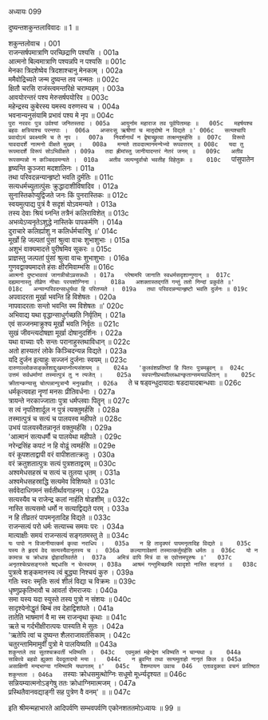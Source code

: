 अध्यायः 099

दुष्यन्तशकुन्तलाविवादः ॥ 1 ॥

शकुन्तलोवाच ।	001  
राजन्सर्षपमात्राणि परच्छिद्राणि पश्यसि ।	001a  
आत्मनो बिल्वमात्राणि पश्यन्नपि न पश्यसि ॥	001c  
मेनका त्रिदशेष्वेव त्रिदशाश्चानु मेनकाम् ।	002a  
ममैवोद्रिच्यते जन्म दुष्यन्त तव जन्मतः ॥	002c  
क्षितौ चरसि राजंस्त्वमन्तरिक्षे चराम्यहम् ।	003a  
आवयोरन्तरं पश्य मेरुसर्षपयोरिव ॥	003c  
महेन्द्रस्य कुबेरस्य यमस्य वरुणस्य च ।	004a  
भवनान्यनुसंयामि प्रभावं पश्य मे नृप ॥	004c  
`पुरा नरवरः पुत्र उर्वश्यां जनितस्तदा ।	005a  
आयुर्नाम महाराज तव पूर्वपितामहः ॥	005c  
महर्षयश्च बहवः क्षत्रियाश्च परन्तपाः ।	006a  
अप्सरःसु ऋषीणां च मातृदोषो न विद्यते ॥'	006c  
सत्यश्चापि प्रवादोऽयं प्रवक्ष्यामि च ते नृप ।	007a  
निदर्शनार्थं न द्वेषाच्छ्रुत्वा तत्क्षन्तुमर्हसि ॥	007c  
विरूपो यावदादर्शे नात्मनो वीक्षते मुखम् ।	008a  
मन्यते तावदात्मानमन्येभ्यो रूपवत्तरम् ॥	008c  
यदा तु रूपमादर्शे विरूपं सोऽभिवीक्षते ।	009a  
तदा ह्रीमांस्तु जानीयादन्तरं नेतरं जनम् ॥	009c  
अतीव रूपसम्पन्नो न कञ्चिदवमन्यते ।	010a  
अतीव जल्पन्दुर्वाचो भवतीह विहेतुकः ॥	010c  
`पांसुपातेन हृष्यन्ति कुञ्जरा मदशालिनः ।	011a  
तथा परिवदन्नन्यान्हृष्टो भवति दुर्मतिः ॥	011c  
सत्यधर्मच्युतात्पुंसः क्रुद्धादाशीविषादिव ।	012a  
सुनास्तिकोप्युद्विजते जनः किं पुनरास्तिकः ॥	012c  
स्वयमुत्पाद्य पुत्रं वै सदृशं योऽवमन्यते ।	013a  
तस्य देवाः श्रियं घ्नन्ति तत्रैनं कलिराविशेत् ॥	013c  
अभव्येऽप्यनृतेऽशुद्धे नास्तिके पापकर्मणि ।	014a  
दुराचारे कलिर्ह्याशु न कलिर्धर्मचारिषु ॥'	014c  
मूर्खो हि जल्पतां पुंसां श्रुत्वा वाचः शुभाशुभाः ।	015a  
अशुभं वाक्यमादत्ते पुरीषमिव सूकरः ॥	015c  
प्राज्ञस्तु जल्पतां पुंसां श्रुत्वा वाचः शुभाशुभाः ।	016a  
गुणवद्वाक्यमादत्ते हंसः क्षीरमिवाम्भसि ॥	016c  
`आत्मनो दुष्टभावत्वं जानन्नीचोऽप्रसन्नधीः ।	017a  
परेषामपि जानाति स्वधर्मसदृशान्गुणान् ॥	017c  
दह्यमानास्तु तीव्रेण नीचाः परयशोग्निना ।	018a  
अशक्तास्तद्गतिं गन्तुं ततो निन्दां प्रकुर्वते ॥'	018c  
अन्यान्परिवदन्साधुर्यथा हि परितप्यते ।	019a  
तथा परिवदन्नन्यान्हृष्टो भवति दुर्जनः ॥	019c  
`अपवादरता मूर्खा भवन्ति हि विशेषतः ।	020a  
नापवादरताः सन्तो भवन्ति स्म विशेषतः ॥'	020c  
अभिवाद्य यथा वृद्धान्साधुर्गच्छति निर्वृतिम् ।	021a  
एवं सज्जनमाक्रुश्य मूर्खो भवति निर्वृतः ॥	021c  
सुखं जीवन्त्यदोषज्ञा मूर्खा दोषानुदर्शिनः ।	022a  
यथा वाच्याः परैः सन्तः परानाहुस्तथाविधान् ॥	022c  
अतो हास्यतरं लोके किञ्चिदन्यन्न विद्यते ।	023a  
यदि दुर्जन इत्याहुः सज्जनं दुर्जनाः स्वयम् ॥	023c  
`दारुणाल्लोकसङ्क्लेशाद्दुःखमाप्नोत्यसंशयम् ॥	024a  
'कुलवंशप्रतिष्ठां हि पितरः पुत्रमब्रुवन् ॥	024c  
उत्तमं सर्वधर्माणां तस्मात्पुत्रं तु न त्यजेत् ।	025a  
स्वपत्नीप्रभवाँल्लब्धान्कृतान्समयवर्धितान् ॥	025c  
क्रीतान्कन्यासु चोत्पन्नान्पुत्रान्वै मनुरब्रवीत् ।	026a  
`ते च षड्वन्धुदायादाः षडदायादबान्धवाः ॥	026c  
धर्मकृत्यवहा नॄणां मनसः प्रीतिवर्धनाः ।	027a  
त्रायन्ते नरकाज्जाताः पुत्रा धर्मप्लवाः पितॄन् ॥	027c  
स त्वं नृपतिशार्दूल न पुत्रं त्यक्तुमर्हसि ।	028a  
तस्मात्पुत्रं च सत्यं च पालयस्व महीपते ॥	028c  
उभयं पालयस्वैतन्नानृतं वक्तुमर्हसि ।	029a  
'आत्मानं सत्यधर्मौ च पालयेथा महीपते ।	029c  
नरेन्द्रसिंह कपटं न हि वोढुं त्वमर्हसि ॥	029e  
वरं कूपशताद्वापी वरं वापीशतात्क्रतुः ।	030a  
वरं क्रतुशतात्पुत्रः सत्यं पुत्रशताद्वरम् ॥	030c  
अश्वमेधसहस्रं च सत्यं च तुलया धृतम् ।	031a  
अश्वमेधसहस्राद्धि सत्यमेव विशिष्यते ॥	031c  
सर्ववेदाधिगमनं सर्वतीर्थावगाहनम् ।	032a  
सत्यस्यैव च राजेन्द्र कलां नार्हति षोडशीम् ॥	032c  
नास्ति सत्यसमो धर्मो न सत्याद्विद्यते परम् ।	033a  
न हि तीव्रतरं पापमनृतादिह विद्यते ॥	033c  
राजन्सत्यं परो धर्मः सत्याच्च समयः परः ।	034a  
मात्याक्षीः समयं राजन्सत्यं सङ्गतमस्तु ते ॥	034c  
`यः पापो न विजानीयात्कर्म कृत्वा नराधिप ।	035a  
न हि तादृक्परं पापमनृतादिह विद्यते ॥	035c  
यस्य ते हृदयं वेद सत्यस्यैवानृतस्य च ।	036a  
कल्याणावेक्षणं तस्मात्कर्तुमर्हसि धर्मतः ॥	036c  
यो न कामान्न च क्रोधान्न द्रोहादतिवर्तते ।	037a  
अमित्रं वापि मित्रं वा स एवोत्तमपूरुषः ॥'	037c  
अनृतश्चेत्प्रसङ्गस्ते श्रद्दधासि न चेत्स्वयम् ।	038a  
आश्रमं गन्तुमिच्छामि त्वादृशो नास्ति सङ्गतं ॥	038c  
`पुत्रत्वे शङ्कमानस्य त्वं बुद्ध्या निश्चयं कुरु ।	039a  
गतिः स्वरः स्मृतिः सत्वं शीलं विद्या च विक्रमः ॥	039c  
धृष्णुप्रकृतिभावौ च आवर्ता रोमराजयः ।	040a  
समा यस्य यदा स्युस्ते तस्य पुत्रो न संशयः ॥	040c  
सादृश्येनोद्धृतं बिम्बं तव देहाद्विशांपते ।	041a  
तातेति भाषमाणं वै मा स्म राजन्वृथा कृथाः ॥	041c  
ऋते च गर्दभीक्षीरात्पयः पास्यति मे सुतः ।	042a  
'ऋतेपि त्वां च दुष्यन्त शैलराजावतंसिकाम् ।	042c  
चतुरन्तामिमामुर्वीं पुत्रो मे पालयिष्यति ॥	043a  
`शकुन्तले तव सुतश्चक्रवर्ती भविष्यति ।	043c  
एवमुक्तं महेन्द्रेण भविष्यति न चान्यथा ॥	044a  
साक्षित्वे बहवो ह्युक्ता देवदूतादयो मया ।	044c  
न ब्रुवन्ति तथा सत्यमुताहो नानृतं किल ॥	045a  
असाक्षिणी मन्दभाग्या गमिष्यामि यथागतम् ॥'	045c  
वैशम्पायन उवाच 	046  
एतावदुक्त्वा वचनं प्रातिष्ठत शकुन्तला ।	046a  
`तस्याः क्रोधसमुत्थोग्निः सधूमो मूर्ध्न्यदृश्यत ॥	046c  
सन्नियम्यात्मनोऽङ्गेषु ततः क्रोधाग्निमात्मजम् ।	047a  
प्रस्थितैवानवद्याङ्गी सह पुत्रेण वै वनम्' ॥ ॥	047c  

इति श्रीमन्महाभारते आदिपर्वणि सम्भवपर्वणि एकोनशततमोऽध्यायः ॥ 99 ॥
